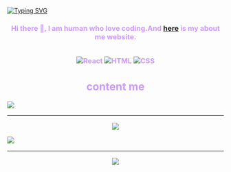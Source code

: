 [![Typing SVG](http://readme-typing-svg.herokuapp.com?font=Fira+Code&weight=800&size=30&pause=500&width=435&lines=Hello+Phone)](https://git.io/typing-svg)

<h3 style="text-align: center;"><span style="color: #cc99ff;">Hi there 👋,  I am human who love coding.And <a href="https://hellophone.vercel.app">here</a> is my about me website. <br>
<br>

![React](https://camo.githubusercontent.com/ab4c3c731a174a63df861f7b118d6c8a6c52040a021a552628db877bd518fe84/68747470733a2f2f696d672e736869656c64732e696f2f62616467652f72656163742d2532333230323332612e7376673f7374796c653d666f722d7468652d6261646765266c6f676f3d7265616374266c6f676f436f6c6f723d253233363144414642)
![HTML](https://img.shields.io/badge/-html5-333333?style=for-the-badge&logo=html5)
![CSS](https://img.shields.io/badge/-css3-555555?style=for-the-badge&logo=css3)

    
    
## content me
<p align="left"> 
    <a href="https://discord.gg/U3DW4cNkMd" target="_blank"> <img src="https://img.icons8.com/color/48/000000/discord.png"/> </a>
    <hr>
    <img src="https://discord.c99.nl/widget/theme-3/622373851333918720.png"/>
</p>

<p align="left"> 
    <a href="https://discord.gg/U3DW4cNkMd" target="_blank"> <img src="[https://img.icons8.com/color/48/000000/discord.png](https://metrics.lecoq.io/Hello1234316?template=classic&lines=1&languages=1&isocalendar=1&base=header%2C%20activity%2C%20community%2C%20repositories%2C%20metadata&base.indepth=false&base.hireable=false&base.skip=false&isocalendar=false&isocalendar.duration=full-year&languages=false&languages.limit=10&languages.threshold=0%25&languages.other=false&languages.colors=github&languages.sections=most-used&languages.indepth=false&languages.analysis.timeout=15&languages.analysis.timeout.repositories=7.5&languages.categories=markup%2C%20programming&languages.recent.categories=markup%2C%20programming&languages.recent.load=300&languages.recent.days=14&lines=false&lines.sections=base&lines.repositories.limit=4&lines.history.limit=3&config.timezone=Asia%2FHong_Kong)"/> </a>
    <hr>
    <img src="https://metrics.lecoq.io/Hello1234316?template=classic&lines=1&languages=1&isocalendar=1&base=header%2C%20activity%2C%20community%2C%20repositories%2C%20metadata&base.indepth=false&base.hireable=false&base.skip=false&isocalendar=false&isocalendar.duration=full-year&languages=false&languages.limit=10&languages.threshold=0%25&languages.other=false&languages.colors=github&languages.sections=most-used&languages.indepth=false&languages.analysis.timeout=15&languages.analysis.timeout.repositories=7.5&languages.categories=markup%2C%20programming&languages.recent.categories=markup%2C%20programming&languages.recent.load=300&languages.recent.days=14&lines=false&lines.sections=base&lines.repositories.limit=4&lines.history.limit=3&config.timezone=Asia%2FHong_Kong"/>
</p>
